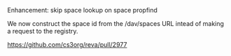 Enhancement: skip space lookup on space propfind

We now construct the space id from the /dav/spaces URL intead of making a request to the registry.

https://github.com/cs3org/reva/pull/2977
